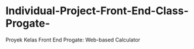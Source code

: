 # Individual-Project-Front-End-Class-Progate-

Proyek Kelas Front End Progate: Web-based Calculator
